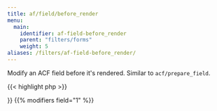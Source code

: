 ```yaml
---
title: af/field/before_render
menu:
  main:
    identifier: af-field-before_render
    parent: "filters/forms"
    weight: 5
aliases: /filters/af-field-before_render/
---
```


Modify an ACF field before it's rendered. Similar to `acf/prepare_field`.

{{< highlight php >}}
<?php

function modify_field( $field, $form, $args ) {
    $field['label'] = 'New field label';
    return $field;
}
add_filter( 'af/field/before_render/name=FIELD_NAME', 'modify_field', 10, 3 );

{{< / highlight >}}

{{% modifiers field="1" %}}
